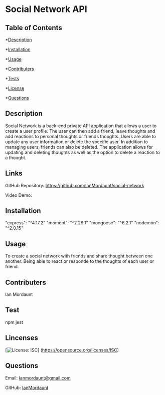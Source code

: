 # Social Network API

## Table of Contents
  *[Description](#description)

  *[Installation](#installation)

  *[Usage](#usage)

  *[Contributers](#contribute)

  *[Tests](#tests)

  *[License](#license)

  *[Questions](#questions)


  <a name='description'></a>
  ## Description

 Social Network is a back-end private API application that allows a user to create a user profile. The user can then add a friend, leave thoughts and add reactions to personal thoughts or friends thoughts.  Users are able to update any user information or delete the specific user. In addition to managing users, friends can also be deleted. The application allows for updating and deleting thoughts as well as the option to delete a reaction to a thought. 

  ## Links

  GitHub Repository: https://github.com/IanMordaunt/social-network
  
  Video Demo: 

  <a name='installation'></a>
  ## Installation

   "express": "^4.17.2"
   "moment": "^2.29.1"
   "mongoose": "^6.2.1"
   "nodemon": "^2.0.15"

  <a name='usage'></a>
  ## Usage

  To create a social network with friends and share thought between one another. Being able to react or responde to the thoughts of each user or friend.

  <a name='contribute'></a>
  ## Contributers

  Ian Mordaunt

  <a name='tests'></a>
  ## Test

  npm jest

  <a name='license'></a>
  ## Lincenses
  [![License: ISC](https://img.shields.io/badge/License-ISC-blue.svg)] (https://opensource.org/licenses/ISC) 

  <a name='questions'></a>
  ## Questions

  Email: Ianmordaunt@gmail.com

  GitHub: <a href="https://www.github.com/IanMordaunt" target="_blank">IanMordaunt</a>
  

  